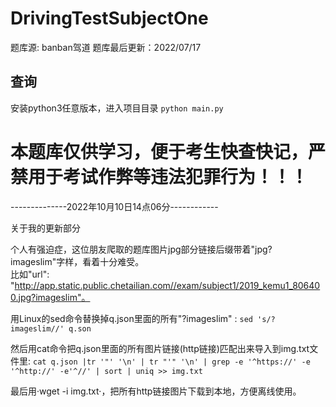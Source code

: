 # DrivingTestSubjectOne
题库源: banban驾道
题库最后更新：2022/07/17

## 查询
安装python3任意版本，进入项目目录
`python main.py`

# 本题库仅供学习，便于考生快查快记，严禁用于考试作弊等违法犯罪行为！！！
--------------2022年10月10日14点06分------------

关于我的更新部分  

个人有强迫症，这位朋友爬取的题库图片jpg部分链接后缀带着"jpg?imageslim"字样，看着十分难受。  
比如"url": "http://app.static.public.chetailian.com//exam/subject1/2019_kemu1_806400.jpg?imageslim"。

用Linux的sed命令替换掉q.json里面的所有"?imageslim" :  `sed 's/?imageslim//' q.son`

然后用cat命令把q.json里面的所有图片链接(http链接)匹配出来导入到img.txt文件里: `cat q.json |tr '"' '\n' | tr "'" '\n' | grep -e '^https://' -e '^http://' -e'^//' | sort | uniq >> img.txt`

最后用·wget -i img.txt·，把所有http链接图片下载到本地，方便离线使用。

